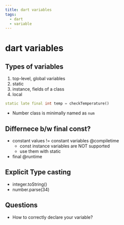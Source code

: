 ```yaml
---
title: dart variables
tags:
  - dart
  - variable
---
```


# dart variables

<TagLinks />

## Types of variables

1. top-level, global variables
2. static
3. instance, fields of a class
4. local

```dart
static late final int temp = checkTemperature()
```

- Number class is minimally named as `num`

## Differnece b/w final const?

- constant values != constant variables @compiletime
  - const instance variables are NOT supported
  - use them with static
- final @runtime

## Explicit Type casting

- integer.toString()
- number.parse(34)

## Questions

- How to correctly declare your variable?

<Footer />
